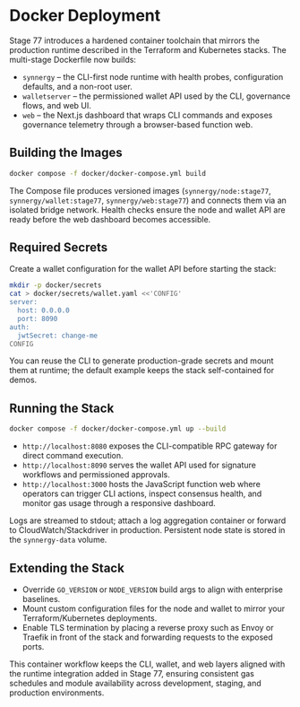# Docker Deployment

Stage 77 introduces a hardened container toolchain that mirrors the production
runtime described in the Terraform and Kubernetes stacks. The multi-stage
Dockerfile now builds:

- `synnergy` – the CLI-first node runtime with health probes, configuration
  defaults, and a non-root user.
- `walletserver` – the permissioned wallet API used by the CLI, governance
  flows, and web UI.
- `web` – the Next.js dashboard that wraps CLI commands and exposes governance
  telemetry through a browser-based function web.

## Building the Images

```bash
docker compose -f docker/docker-compose.yml build
```

The Compose file produces versioned images (`synnergy/node:stage77`,
`synnergy/wallet:stage77`, `synnergy/web:stage77`) and connects them via an
isolated bridge network. Health checks ensure the node and wallet API are ready
before the web dashboard becomes accessible.

## Required Secrets

Create a wallet configuration for the wallet API before starting the stack:

```bash
mkdir -p docker/secrets
cat > docker/secrets/wallet.yaml <<'CONFIG'
server:
  host: 0.0.0.0
  port: 8090
auth:
  jwtSecret: change-me
CONFIG
```

You can reuse the CLI to generate production-grade secrets and mount them at
runtime; the default example keeps the stack self-contained for demos.

## Running the Stack

```bash
docker compose -f docker/docker-compose.yml up --build
```

- `http://localhost:8080` exposes the CLI-compatible RPC gateway for direct
  command execution.
- `http://localhost:8090` serves the wallet API used for signature workflows
  and permissioned approvals.
- `http://localhost:3000` hosts the JavaScript function web where operators can
  trigger CLI actions, inspect consensus health, and monitor gas usage through a
  responsive dashboard.

Logs are streamed to stdout; attach a log aggregation container or forward to
CloudWatch/Stackdriver in production. Persistent node state is stored in the
`synnergy-data` volume.

## Extending the Stack

- Override `GO_VERSION` or `NODE_VERSION` build args to align with enterprise
  baselines.
- Mount custom configuration files for the node and wallet to mirror your
  Terraform/Kubernetes deployments.
- Enable TLS termination by placing a reverse proxy such as Envoy or Traefik in
  front of the stack and forwarding requests to the exposed ports.

This container workflow keeps the CLI, wallet, and web layers aligned with the
runtime integration added in Stage 77, ensuring consistent gas schedules and
module availability across development, staging, and production environments.
